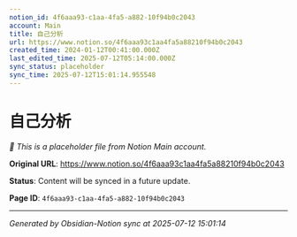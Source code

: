 ```yaml
---
notion_id: 4f6aaa93-c1aa-4fa5-a882-10f94b0c2043
account: Main
title: 自己分析
url: https://www.notion.so/4f6aaa93c1aa4fa5a88210f94b0c2043
created_time: 2024-01-12T00:41:00.000Z
last_edited_time: 2025-07-12T05:14:00.000Z
sync_status: placeholder
sync_time: 2025-07-12T15:01:14.955548
---
```


# 自己分析

*🔄 This is a placeholder file from Notion Main account.*

**Original URL**: https://www.notion.so/4f6aaa93c1aa4fa5a88210f94b0c2043

**Status**: Content will be synced in a future update.

**Page ID**: `4f6aaa93-c1aa-4fa5-a882-10f94b0c2043`

---

*Generated by Obsidian-Notion sync at 2025-07-12 15:01:14*

